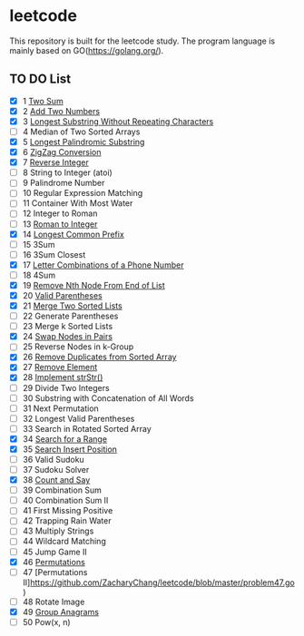 # leetcode
This repository is built for the leetcode study. The program language is mainly based on GO(https://golang.org/).

## TO DO List

- [x] 1 [Two Sum](https://github.com/ZacharyChang/leetcode/blob/master/problem1.go)
- [x] 2 [Add Two Numbers](https://github.com/ZacharyChang/leetcode/blob/master/problem2.go)
- [x] 3 [Longest Substring Without Repeating Characters](https://github.com/ZacharyChang/leetcode/blob/master/problem3.go)
- [ ] 4 Median of Two Sorted Arrays
- [x] 5 [Longest Palindromic Substring](https://github.com/ZacharyChang/leetcode/blob/master/problem5.go)
- [x] 6 [ZigZag Conversion](https://github.com/ZacharyChang/leetcode/blob/master/problem6.go)
- [x] 7 [Reverse Integer](https://github.com/ZacharyChang/leetcode/blob/master/problem7.go)
- [ ] 8 String to Integer (atoi)
- [ ] 9 Palindrome Number
- [ ] 10 Regular Expression Matching
- [ ] 11 Container With Most Water
- [ ] 12 Integer to Roman
- [ ] 13 [Roman to Integer](https://github.com/ZacharyChang/leetcode/blob/master/problem13.go)
- [x] 14 [Longest Common Prefix](https://github.com/ZacharyChang/leetcode/blob/master/problem14.go)
- [ ] 15 3Sum
- [ ] 16 3Sum Closest
- [x] 17 [Letter Combinations of a Phone Number](https://github.com/ZacharyChang/leetcode/blob/master/problem17.go)
- [ ] 18 4Sum
- [x] 19 [Remove Nth Node From End of List](https://github.com/ZacharyChang/leetcode/blob/master/problem19.go)
- [x] 20 [Valid Parentheses](https://github.com/ZacharyChang/leetcode/blob/master/problem20.go)
- [x] 21 [Merge Two Sorted Lists](https://github.com/ZacharyChang/leetcode/blob/master/problem21.go)
- [ ] 22 Generate Parentheses
- [ ] 23 Merge k Sorted Lists
- [x] 24 [Swap Nodes in Pairs](https://github.com/ZacharyChang/leetcode/blob/master/problem24.go)
- [ ] 25 Reverse Nodes in k-Group
- [x] 26 [Remove Duplicates from Sorted Array](https://github.com/ZacharyChang/leetcode/blob/master/problem26.go)
- [x] 27 [Remove Element](https://github.com/ZacharyChang/leetcode/blob/master/problem27.go)
- [x] 28 [Implement strStr()](https://github.com/ZacharyChang/leetcode/blob/master/problem28.go)
- [ ] 29 Divide Two Integers
- [ ] 30 Substring with Concatenation of All Words
- [ ] 31 Next Permutation
- [ ] 32 Longest Valid Parentheses
- [ ] 33 Search in Rotated Sorted Array
- [x] 34 [Search for a Range](https://github.com/ZacharyChang/leetcode/blob/master/problem34.go)
- [x] 35 [Search Insert Position](https://github.com/ZacharyChang/leetcode/blob/master/problem35.go)
- [ ] 36 Valid Sudoku
- [ ] 37 Sudoku Solver
- [x] 38 [Count and Say](https://github.com/ZacharyChang/leetcode/blob/master/problem38.go)
- [ ] 39 Combination Sum
- [ ] 40 Combination Sum II
- [ ] 41 First Missing Positive
- [ ] 42 Trapping Rain Water
- [ ] 43 Multiply Strings
- [ ] 44 Wildcard Matching
- [ ] 45 Jump Game II
- [x] 46 [Permutations](https://github.com/ZacharyChang/leetcode/blob/master/problem46.go)
- [ ] 47 [Permutations II]https://github.com/ZacharyChang/leetcode/blob/master/problem47.go)
- [ ] 48 Rotate Image
- [x] 49 [Group Anagrams](https://github.com/ZacharyChang/leetcode/blob/master/problem49.go)
- [ ] 50 Pow(x, n)

